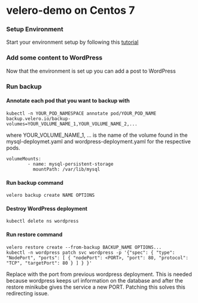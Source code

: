 # velero-demo on Centos 7

### Setup Environment

Start your environment setup by following this [tutorial](https://tellesnobrega.github.io/tellesnobrega/velero-demo/setup-environment.md)

### Add some content to WordPress

Now that the environment is set up you can add a post to WordPress

### Run backup

#### Annotate each pod that you want to backup with
```
kubectl -n YOUR_POD_NAMESPACE annotate pod/YOUR_POD_NAME backup.velero.io/backup-volumes=YOUR_VOLUME_NAME_1,YOUR_VOLUME_NAME_2,...

```
where YOUR_VOLUME_NAME_1, ... is the name of the volume found in the mysql-deploymet.yaml and wordpress-deployment.yaml for the respective pods.
```
volumeMounts:
        - name: mysql-persistent-storage
          mountPath: /var/lib/mysql
```

#### Run backup command
```
velero backup create NAME OPTIONS
```

#### Destroy WordPress deployment
```
kubectl delete ns wordpress
```

#### Run restore command
```
velero restore create --from-backup BACKUP_NAME OPTIONS...
kubectl -n wordpress patch svc wordpress -p '{"spec": { "type": "NodePort", "ports": [ { "nodePort": <PORT>, "port": 80, "protocol": "TCP", "targetPort": 80 } ] } }'

```

Replace <PORT> with the port from previous wordpress deployment. This is needed because wordpress keeps url information on the database and after the restore minikube gives the service a new PORT. Patching this solves this redirecting issue.
